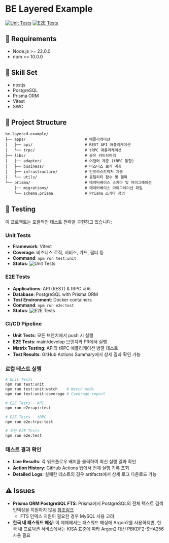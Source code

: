 # BE Layered Example

[![Unit Tests](https://github.com/zlcjfalsvk/be-layered-example/actions/workflows/run-tests.yml/badge.svg)](https://github.com/zlcjfalsvk/be-layered-example/actions/workflows/run-tests.yml)
[![E2E Tests](https://github.com/zlcjfalsvk/be-layered-example/actions/workflows/e2e-tests.yml/badge.svg)](https://github.com/zlcjfalsvk/be-layered-example/actions/workflows/e2e-tests.yml)

## 🔧 Requirements
- Node.js >= 22.0.0
- npm >= 10.0.0

## 🚀 Skill Set
- nestjs
- PostgreSQL
- Prisma ORM
- Vitest
- SWC

## 📁 Project Structure

```
be-layered-example/
├── apps/                          # 애플리케이션
│   ├── api/                       # REST API 애플리케이션
│   └── trpc/                      # tRPC 애플리케이션
├── libs/                          # 공유 라이브러리
│   ├── adapter/                   # 어댑터 계층 (tRPC 통합)
│   ├── business/                  # 비즈니스 로직 계층
│   ├── infrastructure/            # 인프라스트럭처 계층
│   └── utils/                     # 유틸리티 함수 및 헬퍼
└── prisma/                        # 데이터베이스 스키마 및 마이그레이션
    ├── migrations/                # 데이터베이스 마이그레이션 파일
    └── schema.prisma              # Prisma 스키마 정의
```

## 🧪 Testing

이 프로젝트는 포괄적인 테스트 전략을 구현하고 있습니다:

### Unit Tests
- **Framework**: Vitest
- **Coverage**: 비즈니스 로직, 서비스, 가드, 필터 등
- **Command**: `npm run test:unit`
- **Status**: ![Unit Tests](https://github.com/zlcjfalsvk/be-layered-example/actions/workflows/run-tests.yml/badge.svg)

### E2E Tests
- **Applications**: API (REST) & tRPC 서버
- **Database**: PostgreSQL with Prisma ORM
- **Test Environment**: Docker containers
- **Command**: `npm run e2e:test`
- **Status**: ![E2E Tests](https://github.com/zlcjfalsvk/be-layered-example/actions/workflows/e2e-tests.yml/badge.svg)

### CI/CD Pipeline
- **Unit Tests**: 모든 브랜치에서 push 시 실행
- **E2E Tests**: main/develop 브랜치와 PR에서 실행
- **Matrix Testing**: API와 tRPC 애플리케이션 병렬 테스트
- **Test Results**: GitHub Actions Summary에서 상세 결과 확인 가능

### 로컬 테스트 실행
```bash
# Unit Tests
npm run test:unit
npm run test:unit:watch    # Watch mode
npm run test:unit:coverage # Coverage report

# E2E Tests - API
npm run e2e:api:test

# E2E Tests - tRPC  
npm run e2e:trpc:test

# 모든 E2E Tests
npm run e2e:test
```

### 테스트 결과 확인
- **Live Results**: 각 워크플로우 배지를 클릭하여 최신 실행 결과 확인
- **Action History**: GitHub Actions 탭에서 전체 실행 기록 조회
- **Detailed Logs**: 실패한 테스트의 경우 artifacts에서 상세 로그 다운로드 가능


## ⚠️ Issues

- **Prisma ORM PostgreSQL FTS**: Prisma에서 PostgreSQL의 전체 텍스트 검색 인덱싱을 지원하지 않음 [참조링크](https://www.prisma.io/docs/orm/prisma-client/queries/full-text-search#postgresql-1)
  - FTS 인덱스 지원이 필요한 경우 MySQL 사용 고려
- **한국 내 패스워드 해싱**: 이 예제에서는 패스워드 해싱에 Argon2를 사용하지만, 한국 내 프로덕션 서비스에서는 KISA 표준에 따라 Argon2 대신 PBKDF2-SHA256 사용 필요
